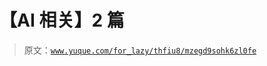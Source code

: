 # 【AI 相关】2 篇

> 原文：[`www.yuque.com/for_lazy/thfiu8/mzegd9sohk6zl0fe`](https://www.yuque.com/for_lazy/thfiu8/mzegd9sohk6zl0fe)



